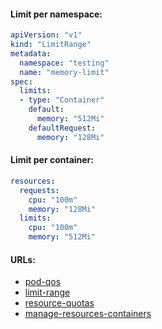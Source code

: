 #### Limit per namespace:
```yaml
apiVersion: "v1"
kind: "LimitRange"
metadata:
  namespace: "testing"
  name: "memory-limit"
spec:
  limits:
  - type: "Container"
    default:
      memory: "512Mi"
    defaultRequest:
      memory: "128Mi"
```

#### Limit per container:
```yaml
resources:
  requests:
    cpu: "100m"
    memory: "128Mi"
  limits:
    cpu: "100m"
    memory: "512Mi"
```

#### URLs:
- [pod-qos](https://kubernetes.io/docs/concepts/workloads/pods/pod-qos/)
- [limit-range](https://kubernetes.io/docs/concepts/policy/limit-range/)
- [resource-quotas](https://kubernetes.io/docs/concepts/policy/resource-quotas/)
- [manage-resources-containers](https://kubernetes.io/docs/concepts/configuration/manage-resources-containers/)
